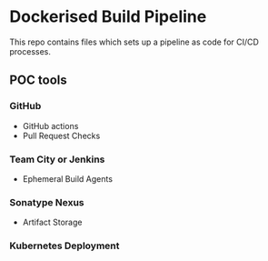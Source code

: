 # Dockerised Build Pipeline
This repo contains files which sets up a pipeline as code for CI/CD processes. 

## POC tools
### GitHub
- GitHub actions
- Pull Request Checks
### Team City or Jenkins
- Ephemeral Build Agents
### Sonatype Nexus
- Artifact Storage
### Kubernetes Deployment
